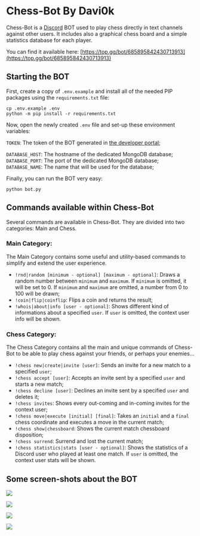 # Chess-Bot By Davi0k
Chess-Bot is a [Discord](https://discordapp.com/) BOT used to play chess directly in text channels against other users. It includes also a graphical chess board and a simple statistics database for each player.

You can find it available here: [https://top.gg/bot/685895842430713913](https://top.gg/bot/685895842430713913)

## Starting the BOT
First, create a copy of `.env.example` and  install all of the needed PIP packages using the `requirements.txt` file:
```
cp .env.example .env
python -m pip install -r requirements.txt
```
Now, open the newly created `.env` file and set-up these environment variables:

`TOKEN`: The token of the BOT generated in [the developer portal](https://discordapp.com/developers/applications);

`DATABASE_HOST`: The hostname of the dedicated MongoDB database;
`DATABASE_PORT`: The port of the dedicated  MongoDB database;
`DATABASE_NAME`: The name that will be used for the database;

Finally, you can run the BOT very easy:
```
python bot.py
```

## Commands available within Chess-Bot
Several commands are available in Chess-Bot. They are divided into two categories: Main and Chess.

### Main Category:
The Main Category contains some useful and utility-based commands to simplify and extend  the user experience.
* `!rnd|random [minimum - optional] [maximum - optional]`: Draws a random number between `minimum` and `maximum`. If `minimum` is omitted, it will be set to 0. If `minimum` and `maximum` are omitted, a number from 0 to 100 will be drawn;
* `!coin|flip|coinflip`: Flips a coin and returns the result;
* `!whois|about|info [user - optional]`: Shows different kind of informations about a specified `user`. If `user` is omitted, the context user info will be shown.

### Chess Category:
The Chess Category contains all the main and unique commands of Chess-Bot to be able to play chess against your friends, or perhaps your enemies...
* `!chess new|create|invite [user]`: Sends an invite for a new match to a specified `user`;
* `!chess accept [user]`: Accepts an invite sent by a specified `user` and starts a new match;
* `!chess decline [user]`: Declines an invite sent by a specified `user` and deletes it;
* `!chess invites`: Shows every out-coming and in-coming invites for the context user;
* `!chess move|execute [initial] [final]`: Takes an `initial` and a `final` chess coordinate and executes a move in the current match;
* `!chess show|chessboard`: Shows the current match chessboard disposition;
* `!chess surrend`: Surrend and lost the current match;
* `!chess statistics|stats [user - optional]`: Shows the statistics of a Discord user who played at least one match. If `user` is omitted, the context user stats will be shown.

## Some screen-shots about the BOT
![](https://i.ibb.co/cNm5MBG/Help.png)

![](https://i.ibb.co/GQc35mw/Commands.png)

![](https://i.ibb.co/BB4Gp9K/Start.png)

![](https://i.ibb.co/gd1Q39H/Move.png)